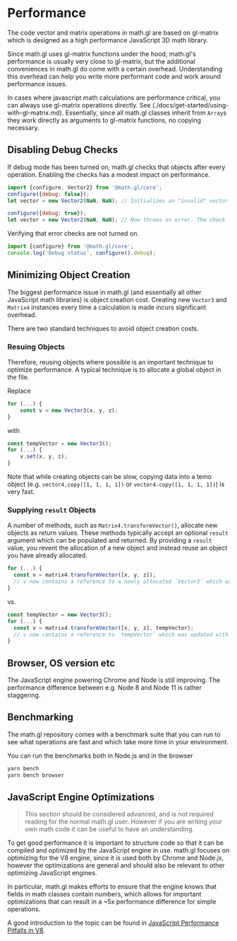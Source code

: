 # Performance

The code vector and matrix operations in math.gl are based on gl-matrix which is designed as a high performance JavaScript 3D math library.

Since math.gl uses gl-matrix functions under the hood, math.gl's performance is usually very close to gl-matrix, but the additional conveniences in math.gl do come with a certain overhead. Understanding this overhead can help you write more performant code and work around performance issues.

In cases where javascript math calculations are performance critical, you can always use gl-matrix operations directly. See (./docs/get-started/using-with-gl-matrix.md). Essentially, since all math.gl classes inherit from `Array`s they work directly as arguments to gl-matrix functions, no copying necessary.

## Disabling Debug Checks

If debug mode has been turned on, math.gl checks that objects after every operation. Enabling the checks has a modest impact on performance.

```js
import {configure, Vector2} from '@math.gl/core';
configure({debug: false});
let vector = new Vector2(NaN, NaN); // Initializes an "invalid" vector

configure({debug: true});
let vector = new Vector2(NaN, NaN); // Now throws an error. The check
```

Verifying that error checks are not turned on.

```js
import {configure} from '@math.gl/core';
console.log('Debug status', configure().debug);
```

## Minimizing Object Creation

The biggest performance issue in math.gl (and essentially all other JavaScript math libraries) is object creation cost. Creating new `Vector3` and `Matrix4` instances every time a calculation is made incurs significant overhead.

There are two standard techniques to avoid object creation costs.

### Resuing Objects

Therefore, reusing objects where possible is an important technique to optimize performance. A typical technique is to allocate a global object in the file.

Replace

```js
for (...) {
	const v = new Vector3(x, y, z);
}
```

with

```js
const tempVector = new Vector3();
for (...) {
	v.set(x, y, z);
}
```

Note that while creating objects can be slow, copying data into a temo object (e.g. `vector4.copy([1, 1, 1, 1])` or `vector4.copy([1, 1, 1, 1])`) is very fast.

### Supplying `result` Objects

A number of methods, such as `Matrix4.transformVector()`, allocate new objects as return values. These methods typically accept an optional `result` argument which can be populated and returned. By providing a `result` value, you revent the allocation of a new object and instead reuse an object you have already allocated.

```js
for (...) {
  const v = matrix4.transformVector([x, y, z]);
  // v now contains a reference to a newly allocated `Vector3` which was updated with the result of the `tranformVector` operation.
}
```

vs.

```js
const tempVector = new Vector3();
for (...) {
  const v = matrix4.transformVector([x, y, z], tempVector);
  // v now contains a reference to `tempVector` which was updated with the result of the `tranformVector` operation.
}
```

## Browser, OS version etc

The JavaScript engine powering Chrome and Node is still improving. The performance difference between e.g. Node 8 and Node 11 is rather staggering.

## Benchmarking

The math.gl repository comes with a benchmark suite that you can run to see what operations are fast and which take more time in your environment.

You can run the benchmarks both in Node.js and in the browser

```bash
yarn bench
yarn bench browser
```

## JavaScript Engine Optimizations

> This section should be considered advanced, and is not required reading for the normal math.gl user. However if you are writing your own math code it can be useful to have an understanding.

To get good performance it is important to structure code so that it can be compiled and optimized by the JavaScript engine in use. math.gl focuses on optimizing for the V8 engine, since it is used both by Chrome and Node.js, however the optimizations are general and should also be relevant to other optimizing JavaScript engines.

In particular, math.gl makes efforts to ensure that the engine knows that fields in math classes contain numbers, which allows for important optimizations that can result in a \~5x performance difference for simple operations.

A good introduction to the topic can be found in [JavaScript Performance Pitfalls in V8](https://ponyfoo.com/articles/javascript-performance-pitfalls-v8).
